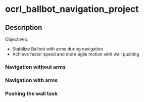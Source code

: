 # ocrl_ballbot_navigation_project

## Description

Objectives:
* Stabilize Ballbot with arms during navigation 
* Achieve faster speed and more agile motion with wall pushing

### Navigation without arms

### Navigation with arms

### Pushing the wall task
